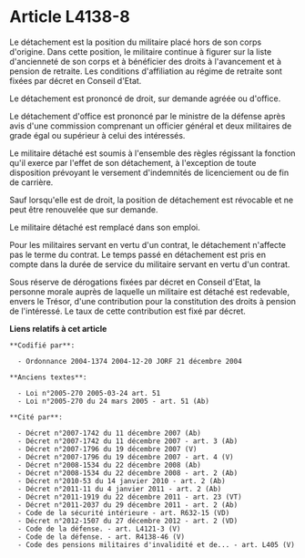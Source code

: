 # Article L4138-8

Le détachement est la position du militaire placé hors de son corps d'origine. Dans cette position, le militaire continue à
figurer sur la liste d'ancienneté de son corps et à bénéficier des droits à l'avancement et à pension de retraite. Les
conditions d'affiliation au régime de retraite sont fixées par décret en Conseil d'Etat.

Le détachement est prononcé de droit, sur demande agréée ou d'office.

Le détachement d'office est prononcé par le ministre de la défense après avis d'une commission comprenant un officier général
et deux militaires de grade égal ou supérieur à celui des intéressés.

Le militaire détaché est soumis à l'ensemble des règles régissant la fonction qu'il exerce par l'effet de son détachement, à
l'exception de toute disposition prévoyant le versement d'indemnités de licenciement ou de fin de carrière.

Sauf lorsqu'elle est de droit, la position de détachement est révocable et ne peut être renouvelée que sur demande.

Le militaire détaché est remplacé dans son emploi.

Pour les militaires servant en vertu d'un contrat, le détachement n'affecte pas le terme du contrat. Le temps passé en
détachement est pris en compte dans la durée de service du militaire servant en vertu d'un contrat.

Sous réserve de dérogations fixées par décret en Conseil d'Etat, la personne morale auprès de laquelle un militaire est
détaché est redevable, envers le Trésor, d'une contribution pour la constitution des droits à pension de l'intéressé. Le taux
de cette contribution est fixé par décret.

**Liens relatifs à cet article**

	**Codifié par**:

	  - Ordonnance 2004-1374 2004-12-20 JORF 21 décembre 2004

	**Anciens textes**:

	  - Loi n°2005-270 2005-03-24 art. 51
	  - Loi n°2005-270 du 24 mars 2005 - art. 51 (Ab)

	**Cité par**:

	  - Décret n°2007-1742 du 11 décembre 2007 (Ab)
	  - Décret n°2007-1742 du 11 décembre 2007 - art. 3 (Ab)
	  - Décret n°2007-1796 du 19 décembre 2007 (V)
	  - Décret n°2007-1796 du 19 décembre 2007 - art. 4 (V)
	  - Décret n°2008-1534 du 22 décembre 2008 (Ab)
	  - Décret n°2008-1534 du 22 décembre 2008 - art. 2 (Ab)
	  - Décret n°2010-53 du 14 janvier 2010 - art. 2 (Ab)
	  - Décret n°2011-11 du 4 janvier 2011 - art. 2 (Ab)
	  - Décret n°2011-1919 du 22 décembre 2011 - art. 23 (VT)
	  - Décret n°2011-2037 du 29 décembre 2011 - art. 2 (Ab)
	  - Code de la sécurité intérieure - art. R632-15 (VD)
	  - Décret n°2012-1507 du 27 décembre 2012 - art. 2 (VD)
	  - Code de la défense. - art. L4121-3 (V)
	  - Code de la défense. - art. R4138-46 (V)
	  - Code des pensions militaires d'invalidité et de... - art. L405 (V)
